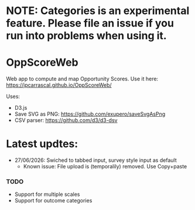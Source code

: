 # NOTE: Categories is an experimental feature. Please file an issue if you run into problems when using it.


# OppScoreWeb
Web app to compute and map Opportunity Scores.
Use it here: https://jpcarrascal.github.io/OppScoreWeb/

Uses:
- D3.js
- Save SVG as PNG: https://github.com/exupero/saveSvgAsPng
- CSV parser: https://github.com/d3/d3-dsv

# Latest updtes:
- 27/06/2026: Swiched to tabbed input, survey style input as default
  - Known issue: File upload is (temporalily) removed. Use Copy+paste

### TODO
- Support for multiple scales
- Support for outcome categories

